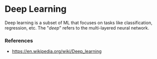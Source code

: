 # Deep Learning

Deep learning is a subset of ML that focuses on tasks like classification, regression, etc. The "*deep*" refers to the multi-layered neural network. 


### References
- https://en.wikipedia.org/wiki/Deep_learning